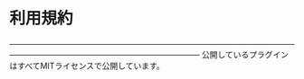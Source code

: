# 利用規約
————————————————————————————————————————————————————————————
公開しているプラグインはすべてMITライセンスで公開しています。
